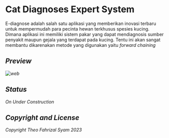 # Cat Diagnoses Expert System
E-diagnose adalah salah satu aplikasi yang memberikan inovasi terbaru untuk mempermudah para pecinta hewan terkhusus spesies kucing. Dimana aplikasi ini memiliki sistem pakar yang dapat mendiagnosis sumber penyakit maupun gejala yang terdapat pada kucing. Tentu ini akan sangat membantu dikarenakan metode yang digunakan yaitu <i>forward chaining<i>

## Preview

![web](https://github.com/PerampokTAHU99/expert-system-diagnose-cat/assets/70845307/18e85bc8-2785-48b2-bec1-4f0cd139757b)


## Status

On Under Construction


## Copyright and License

Copyright Theo Fahrizal Syam 2023
